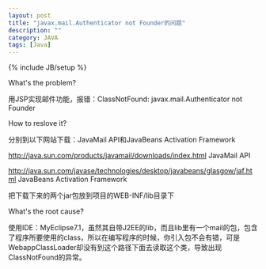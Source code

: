 ```yaml
---
layout: post
title: "javax.mail.Authenticator not Founder的问题"
description: ""
category: JAVA
tags: [Java]
---
```

{% include JB/setup %}


What's the problem?

用JSP实现邮件功能，报错：ClassNotFound: javax.mail.Authenticator not Founder

How to reslove it?

分别到以下网站下载：JavaMail API和JavaBeans Activation Framework

http://java.sun.com/products/javamail/downloads/index.html JavaMail API

http://java.sun.com/javase/technologies/desktop/javabeans/glasgow/jaf.html JavaBeans Activation Framework

把下载下来的两个jar包放到项目的WEB-INF/lib目录下

What's the root cause?

使用IDE：MyEclipse7.1，虽然其自带J2EE的lib，而且lib里有一个mail的包，包含了程序所要使用的class，所以在编写程序的时候，你引入包不会有错，可是WebappClassLoader却没有到这个路径下面去读取这个类，导致出现ClassNotFound的异常。
